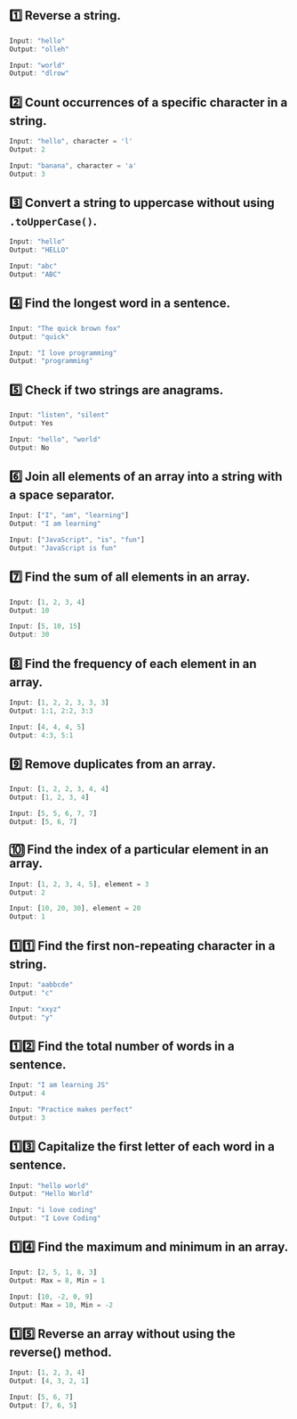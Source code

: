 ## 1️⃣ Reverse a string.
```javascript
Input: "hello"  
Output: "olleh"  

Input: "world"  
Output: "dlrow"
```

## 2️⃣ Count occurrences of a specific character in a string.
```javascript
Input: "hello", character = 'l'  
Output: 2  

Input: "banana", character = 'a'  
Output: 3
```

## 3️⃣ Convert a string to uppercase without using `.toUpperCase()`.
```javascript
Input: "hello"  
Output: "HELLO"  

Input: "abc"  
Output: "ABC"
```

## 4️⃣ Find the longest word in a sentence.
```javascript
Input: "The quick brown fox"  
Output: "quick"  

Input: "I love programming"  
Output: "programming"
```

## 5️⃣ Check if two strings are anagrams.
```javascript
Input: "listen", "silent"  
Output: Yes  

Input: "hello", "world"  
Output: No
```

## 6️⃣ Join all elements of an array into a string with a space separator.
```javascript
Input: ["I", "am", "learning"]  
Output: "I am learning"  

Input: ["JavaScript", "is", "fun"]  
Output: "JavaScript is fun"
```

## 7️⃣ Find the sum of all elements in an array.
```javascript
Input: [1, 2, 3, 4]  
Output: 10  

Input: [5, 10, 15]  
Output: 30
```

## 8️⃣ Find the frequency of each element in an array.
```javascript
Input: [1, 2, 2, 3, 3, 3]  
Output: 1:1, 2:2, 3:3  

Input: [4, 4, 4, 5]  
Output: 4:3, 5:1
```

## 9️⃣ Remove duplicates from an array.
```javascript
Input: [1, 2, 2, 3, 4, 4]  
Output: [1, 2, 3, 4]  

Input: [5, 5, 6, 7, 7]  
Output: [5, 6, 7]
```

## 🔟 Find the index of a particular element in an array.
```javascript
Input: [1, 2, 3, 4, 5], element = 3  
Output: 2  

Input: [10, 20, 30], element = 20  
Output: 1
```

## 1️⃣1️⃣ Find the first non-repeating character in a string.
```javascript
Input: "aabbcde"  
Output: "c"  

Input: "xxyz"  
Output: "y"
```

## 1️⃣2️⃣ Find the total number of words in a sentence.
```javascript
Input: "I am learning JS"  
Output: 4  

Input: "Practice makes perfect"  
Output: 3
```

## 1️⃣3️⃣ Capitalize the first letter of each word in a sentence.
```javascript
Input: "hello world"  
Output: "Hello World"  

Input: "i love coding"  
Output: "I Love Coding"
```

## 1️⃣4️⃣ Find the maximum and minimum in an array.
```javascript
Input: [2, 5, 1, 8, 3]  
Output: Max = 8, Min = 1  

Input: [10, -2, 0, 9]  
Output: Max = 10, Min = -2
```

## 1️⃣5️⃣ Reverse an array without using the reverse() method.
```javascript
Input: [1, 2, 3, 4]  
Output: [4, 3, 2, 1]  

Input: [5, 6, 7]  
Output: [7, 6, 5]
```
